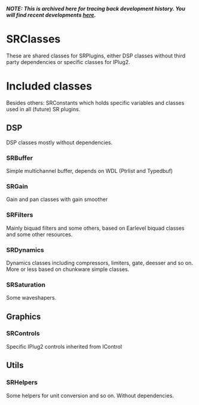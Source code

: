 ***NOTE: This is archived here for tracing back development history. You will find recent developments [here](https://github.com/johannesmenzel/SRPlugins).***
# SRClasses
These are shared classes for SRPlugins, either DSP classes without third party dependencies or specific classes for IPlug2.
# Included classes
Besides others: SRConstants which holds specific variables and classes used in all (future) SR plugins.
## DSP
DSP classes mostly without dependencies.
### SRBuffer
Simple multichannel buffer, depends on WDL (Ptrlist and Typedbuf)
### SRGain
Gain and pan classes with gain smoother
### SRFilters
Mainly biquad filters and some others, based on Earlevel biquad classes and some other resources.
### SRDynamics
Dynamics classes including compressors, limiters, gate, deesser and so on. More or less based on chunkware simple classes.
### SRSaturation
Some waveshapers.
## Graphics
### SRControls
Specific IPlug2 controls inherited from IControl
## Utils
### SRHelpers
Some helpers for unit conversion and so on. Without dependencies.
